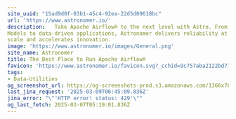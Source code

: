 ```yaml
---
site_uuid: "15ad9d0f-03b1-45c4-92ea-22d5d09618bc"
url: 'https://www.astronomer.io/'
description:   Take Apache Airflow® to the next level with Astro. From AI and Large Language
Models to data-driven applications, Astronomer delivers reliability at any
scale and accelerates innovation.
image: 'https://www.astronomer.io/images/General.png'
site_name: Astronomer
title: The Best Place to Run Apache Airflow®
favicon: 'https://www.astronomer.io/favicon.svg?_cchid=9c757aba2122bd77699d0b55ce381f6c'
tags:
- Data-Utilities
og_screenshot_url: https://og-screenshots-prod.s3.amazonaws.com/1366x768/80/false/c3636c9adad3e69e9e40f4d1c90fbbc94a75074ddfee7365577f5124be2c0e3a.jpeg
last_jina_request: '2025-03-09T06:45:09.836Z'
jina_error: "\"'HTTP error! status: 429'\""
og_last_fetch: 2025-03-07T05:19:01.836Z
---
```


